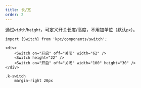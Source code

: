 ```yaml
---
title: 长/宽
order: 2
---
```


通过`width`/`height`，可定义开关长度/高度，不用加单位（默认`px`）。

```vdt
import {Switch} from 'kpc/components/switch';

<div>
    <Switch on="开启" off="关闭" width="62" />
    <Switch height="22" />
    <Switch on="开启" off="关闭" width="100" height="30" />
</div>
```

```styl
.k-switch
    margin-right 20px
```
